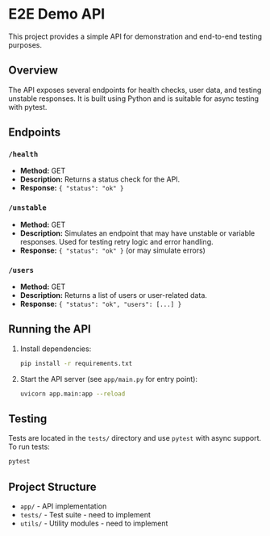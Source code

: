 # E2E Demo API

This project provides a simple API for demonstration and end-to-end testing purposes.

## Overview
The API exposes several endpoints for health checks, user data, and testing unstable responses. It is built using Python and is suitable for async testing with pytest.

## Endpoints

### `/health`
- **Method:** GET
- **Description:** Returns a status check for the API.
- **Response:** `{ "status": "ok" }`

### `/unstable`
- **Method:** GET
- **Description:** Simulates an endpoint that may have unstable or variable responses. Used for testing retry logic and error handling.
- **Response:** `{ "status": "ok" }` (or may simulate errors)

### `/users`
- **Method:** GET
- **Description:** Returns a list of users or user-related data.
- **Response:** `{ "status": "ok", "users": [...] }`

## Running the API

1. Install dependencies:
   ```bash
   pip install -r requirements.txt
   ```
2. Start the API server (see `app/main.py` for entry point):
   ```bash
   uvicorn app.main:app --reload
   ```

## Testing

Tests are located in the `tests/` directory and use `pytest` with async support. To run tests:

```bash
pytest
```

## Project Structure
- `app/` - API implementation
- `tests/` - Test suite - need to implement
- `utils/` - Utility modules - need to implement



